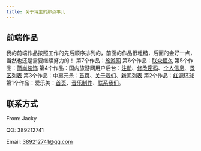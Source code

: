 ```yaml
---
title: 关于博主的那点事儿
---
```


## 前端作品
我的前端作品按照工作的先后顺序排列的，前面的作品很粗糙，后面的会好一点，当然也还是需要继续努力的！
第7个作品：[旅游网](/lyw/)
第6个作品：[联众恒久](/lzhj/)
第5个作品：[简尚装饰](/jszs/)
第4个作品：国内旅游网用户后台：[注册](/gnlyw/)、[修改密码](/gnlyw/huiyuanxinxi_cl_gaimima.html)、[个人信息](/gnlyw/huiyuanxinxi_cl_xinxi.html)、[景区列表](/gnlyw/huiyuanxinxi_cl.html)
第3个作品：中惠元景：[首页](/zhyj/)、[关于我们](/zhyj/about.html)、[新闻列表](/zhyj/product.html)
第2个作品：[红源环球](/hyhq/)
第1个作品：爱乐美：[首页](/alm/)、[音乐制作](/alm/yinyuezhizuo.html)、[联系我们](/alm/lianxiwomen.html)。

## 联系方式

From: Jacky

QQ: 389212741

Email: 389212741@qq.com

